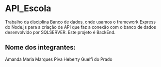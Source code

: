 # API_Escola
Trabalho da disciplina Banco de dados, onde usamos o framework Express do Node.js para a criação de API que faz a conexão com o banco de dados desenvolvido por SQLSERVER. Este projeto é BackEnd.

## Nome dos integrantes: 
Amanda Maria Marques Piva
Heberty Guelfi do Prado
